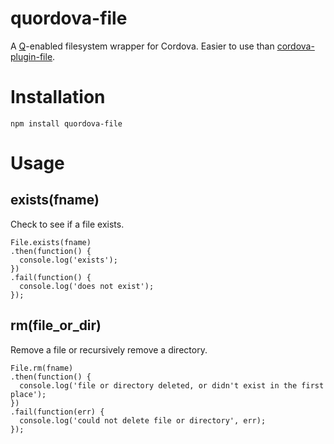 # quordova-file

A [Q](https://github.com/kriskowal/q)-enabled filesystem wrapper for Cordova. Easier to use than [cordova-plugin-file](https://github.com/apache/cordova-plugin-file).

# Installation

`npm install quordova-file`

# Usage

## exists(fname)

Check to see if a file exists.

```
File.exists(fname)
.then(function() {
  console.log('exists');
})
.fail(function() {
  console.log('does not exist');
});
```

## rm(file\_or\_dir)

Remove a file or recursively remove a directory.

```
File.rm(fname)
.then(function() {
  console.log('file or directory deleted, or didn't exist in the first place');
})
.fail(function(err) {
  console.log('could not delete file or directory', err);
});
```